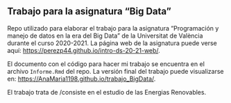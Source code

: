 Trabajo para la asignatura “Big Data”
-------------------------------------

Repo utilizado para elaborar el trabajo para la asignatura “Programación
y manejo de datos en la era del Big Data” de la Universitat de València
durante el curso 2020-2021. La página web de la asignatura puede verse
aquí:
<a href="https://perezp44.github.io/intro-ds-20-21-web/" class="uri">https://perezp44.github.io/intro-ds-20-21-web/</a>.

El documento con el código para hacer mi trabajo se encuentra en el
archivo `Informe.Rmd` del repo. La versión final del trabajo puede
visualizarse en:
<a href="https://AnaMaria1198.github.io/trabajo_BigData/" class="uri">https://AnaMaria1198.github.io/trabajo_BigData/</a>.

El trabajo trata de /consiste en el estudio de las Energias Renovables.
